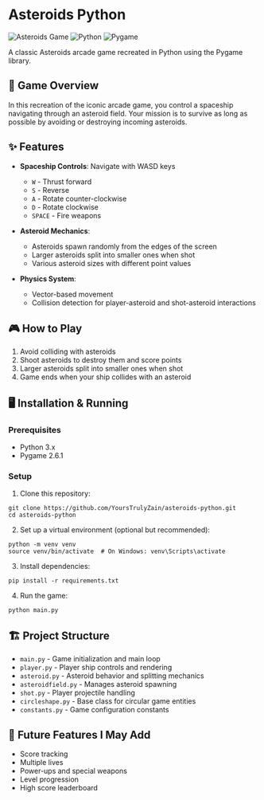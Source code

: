 # Asteroids Python

![Asteroids Game](https://img.shields.io/badge/Game-Asteroids-brightgreen)
![Python](https://img.shields.io/badge/Python-3.x-blue)
![Pygame](https://img.shields.io/badge/Pygame-2.6.1-red)

A classic Asteroids arcade game recreated in Python using the Pygame library.

## 🚀 Game Overview

In this recreation of the iconic arcade game, you control a spaceship navigating through an asteroid field. Your mission is to survive as long as possible by avoiding or destroying incoming asteroids.

## ✨ Features

- **Spaceship Controls**: Navigate with WASD keys

  - `W` - Thrust forward
  - `S` - Reverse
  - `A` - Rotate counter-clockwise
  - `D` - Rotate clockwise
  - `SPACE` - Fire weapons

- **Asteroid Mechanics**:

  - Asteroids spawn randomly from the edges of the screen
  - Larger asteroids split into smaller ones when shot
  - Various asteroid sizes with different point values

- **Physics System**:
  - Vector-based movement
  - Collision detection for player-asteroid and shot-asteroid interactions

## 🎮 How to Play

1. Avoid colliding with asteroids
2. Shoot asteroids to destroy them and score points
3. Larger asteroids split into smaller ones when shot
4. Game ends when your ship collides with an asteroid

## 🖥️ Installation & Running

### Prerequisites

- Python 3.x
- Pygame 2.6.1

### Setup

1. Clone this repository:

```
git clone https://github.com/YoursTrulyZain/asteroids-python.git
cd asteroids-python
```

2. Set up a virtual environment (optional but recommended):

```
python -m venv venv
source venv/bin/activate  # On Windows: venv\Scripts\activate
```

3. Install dependencies:

```
pip install -r requirements.txt
```

4. Run the game:

```
python main.py
```

## 🏗️ Project Structure

- `main.py` - Game initialization and main loop
- `player.py` - Player ship controls and rendering
- `asteroid.py` - Asteroid behavior and splitting mechanics
- `asteroidfield.py` - Manages asteroid spawning
- `shot.py` - Player projectile handling
- `circleshape.py` - Base class for circular game entities
- `constants.py` - Game configuration constants

## 🎯 Future Features I May Add

- Score tracking
- Multiple lives
- Power-ups and special weapons
- Level progression
- High score leaderboard
